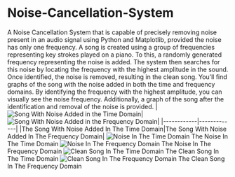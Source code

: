 # Noise-Cancellation-System
A Noise Cancellation System that is capable of precisely removing noise present in an audio signal using Python and Matplotlib, provided the noise has only one frequency. A song is created using a group of frequencies representing key strokes played on a piano. To this, a randomly generated frequency representing the noise is added. The system then searches for this noise by locating the frequency with the highest amplitude in the sound. Once identified, the noise is removed, resulting in the clean song. You’ll find graphs of the song with the noise added in both the time and frequency domains. By identifying the frequency with the highest amplitude, you can visually see the noise frequency. Additionally, a graph of the song after the identification and removal of the noise is provided.
|![Song With Noise Added in the Time Domain](https://github.com/yehiarasheed/Noise-Cancellation-System/assets/157399068/7eb04566-d14d-4f59-b155-6883d3b36ff0)|![Song With Noise Added in the Frequency Domain](https://github.com/yehiarasheed/Noise-Cancellation-System/assets/157399068/cdecd4a1-5779-43a2-a3d6-2dcd12879347)|
|------------|-------------|
|The Song With Noise Added In The Time Domain|The Song With Noise Added In The Frequency Domain|
![Noise In The Time Domain](https://github.com/yehiarasheed/Noise-Cancellation-System/assets/157399068/9079e5bd-6efc-4295-adf2-23dca81621f1)
The Noise In The Time Domain
![Noise In The Frequency Domain](https://github.com/yehiarasheed/Noise-Cancellation-System/assets/157399068/b74c77e3-e1e8-41cf-aaec-e3e19f1f64d1)
The Noise In The Frequency Domain
![Clean Song In The Time Domain](https://github.com/yehiarasheed/Noise-Cancellation-System/assets/157399068/0c222370-9886-4e2f-b1c1-b45cff10c898)
The Clean Song In The Time Domain
![Clean Song In The Frequency Domain](https://github.com/yehiarasheed/Noise-Cancellation-System/assets/157399068/89f16023-e61b-4cc4-997f-0f318db98b69)
The Clean Song In The Frequency Domain
